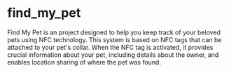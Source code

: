 # find_my_pet
Find My Pet is an project designed to help you keep track of your beloved pets using NFC technology. This system is based on NFC tags that can be attached to your pet's collar. When the NFC tag is activated, it provides crucial information about your pet, including details about the owner, and enables location sharing of where the pet was found.

